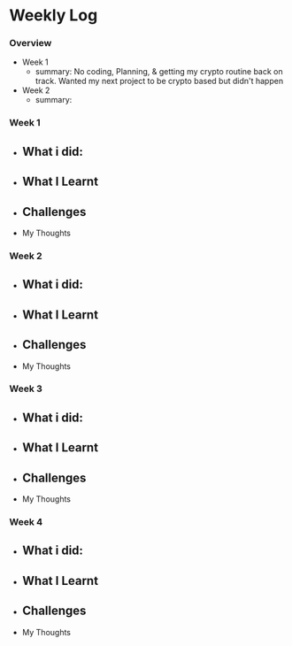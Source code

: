 # Weekly Log

### Overview
- Week 1
  - summary: No coding, Planning, & getting my crypto routine back on track. Wanted my next project to be crypto based but didn't happen
- Week 2
  - summary:

### Week 1
- What i did:
  - 
- What I Learnt
	- 
- Challenges
  - 
- My Thoughts

### Week 2
- What i did:
  - 
- What I Learnt
	- 
- Challenges
  - 
- My Thoughts

### Week 3
- What i did:
  - 
- What I Learnt
	- 
- Challenges
  - 
- My Thoughts

### Week 4
- What i did:
  - 
- What I Learnt
	- 
- Challenges
  - 
- My Thoughts

